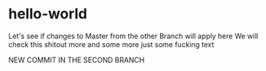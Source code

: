 # hello-world
Let's see if changes to Master from the other Branch will apply here
We will check this shitout
more and
some 
more
just some fucking text

NEW COMMIT IN THE SECOND BRANCH
